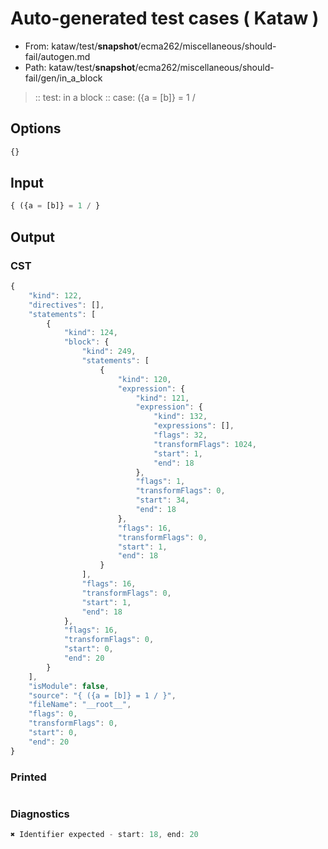 # Auto-generated test cases ( Kataw )
- From: kataw/test/__snapshot__/ecma262/miscellaneous/should-fail/autogen.md
- Path: kataw/test/__snapshot__/ecma262/miscellaneous/should-fail/gen/in_a_block
> :: test: in a block
> :: case: ({a = [b]} = 1 /
## Options

`````js
{}
`````
## Input

`````js
{ ({a = [b]} = 1 / }
`````
## Output

### CST

```javascript
{
    "kind": 122,
    "directives": [],
    "statements": [
        {
            "kind": 124,
            "block": {
                "kind": 249,
                "statements": [
                    {
                        "kind": 120,
                        "expression": {
                            "kind": 121,
                            "expression": {
                                "kind": 132,
                                "expressions": [],
                                "flags": 32,
                                "transformFlags": 1024,
                                "start": 1,
                                "end": 18
                            },
                            "flags": 1,
                            "transformFlags": 0,
                            "start": 34,
                            "end": 18
                        },
                        "flags": 16,
                        "transformFlags": 0,
                        "start": 1,
                        "end": 18
                    }
                ],
                "flags": 16,
                "transformFlags": 0,
                "start": 1,
                "end": 18
            },
            "flags": 16,
            "transformFlags": 0,
            "start": 0,
            "end": 20
        }
    ],
    "isModule": false,
    "source": "{ ({a = [b]} = 1 / }",
    "fileName": "__root__",
    "flags": 0,
    "transformFlags": 0,
    "start": 0,
    "end": 20
}
```

### Printed

```javascript

```

### Diagnostics

```javascript
✖ Identifier expected - start: 18, end: 20

```

